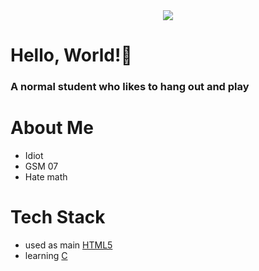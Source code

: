 <center><img src="https://capsule-render.vercel.app/api?type=waving&color=gradient&height=200&section=header"/></center>

# Hello, World!👋

### A normal student who likes to hang out and play

# About Me

- Idiot
- GSM 07
- Hate math

# Tech Stack

- used as main
[HTML5](https://img.shields.io/badge/html5-%23E34F26.svg?style=for-the-badge&logo=html5&logoColor=white)
- learning
[C](https://img.shields.io/badge/c-%2300599C.svg?style=for-the-badge&logo=c&logoColor=white)

<!--
**zzunipark/zzunipark** is a ✨ _special_ ✨ repository because its `README.md` (this file) appears on your GitHub profile.

Here are some ideas to get you started:

- 🔭 I’m currently working on ...
- 🌱 I’m currently learning ...
- 👯 I’m looking to collaborate on ...
- 🤔 I’m looking for help with ...
- 💬 Ask me about ...
- 📫 How to reach me: ...
- 😄 Pronouns: ...
- ⚡ Fun fact: ...
-->
